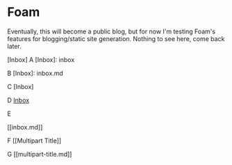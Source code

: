 # Foam

Eventually, this will become a public blog, but for now I'm testing Foam's features for blogging/static site generation. Nothing to see here, come back later.

[Inbox]
A
[Inbox]: inbox

B
[Inbox]: inbox.md

C
[Inbox]

D
[Inbox](inbox.md)

E

[[inbox.md]]

F
[[Multipart Title]]

G
[[multipart-title.md]]
